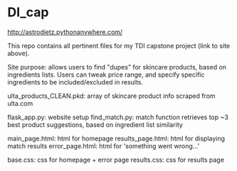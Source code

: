 # DI_cap

http://astrodietz.pythonanywhere.com/

This repo contains all pertinent files for my TDI capstone project (link to site above).

Site purpose: allows users to find "dupes" for skincare products, based on ingredients lists.
Users can tweak price range, and specify specific ingredients to be included/excluded in results.

ulta_products_CLEAN.pkd: array of skincare product info scraped from ulta.com

flask_app.py: website setup
find_match.py: match function retrieves top ~3 best product suggestions, based on ingredient list similarity

main_page.html: html for homepage
results_page.html: html for displaying match results
error_page.html: html for 'something went wrong...'

base.css: css for homepage + error page
results.css: css for results page
